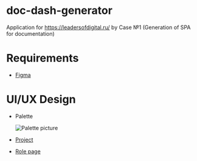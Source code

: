 # doc-dash-generator

Application for https://leadersofdigital.ru/ by Case №1 (Generation of SPA for documentation)

# Requirements

- [Figma](https://figma.com)

# UI/UX Design

- Palette

  ![Palette picture]('https://github.com/Zimtir/doc-dash-generator/blob/design/assets/img/palette.png')

- [Project](https://www.figma.com/files/project/9907635/Document-Dashboard-Generator)
- [Role page](https://www.figma.com/file/4al6zHYBfM8aMPjwuj0iZ7/Role-page)

